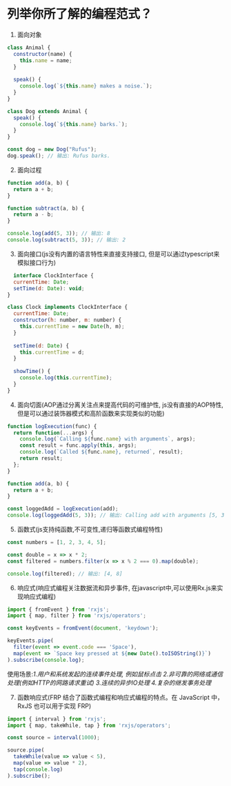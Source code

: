 # 列举你所了解的编程范式？
1. 面向对象
```javascript
class Animal {
  constructor(name) {
    this.name = name;
  }
  
  speak() {
    console.log(`${this.name} makes a noise.`);
  }
}

class Dog extends Animal {
  speak() {
    console.log(`${this.name} barks.`);
  }
}

const dog = new Dog("Rufus");
dog.speak(); // 输出: Rufus barks.
```

2. 面向过程

```javascript
function add(a, b) {
  return a + b;
}

function subtract(a, b) {
  return a - b;
}

console.log(add(5, 3)); // 输出: 8
console.log(subtract(5, 3)); // 输出: 2
```

3. 面向接口(js没有内置的语言特性来直接支持接口, 但是可以通过typescript来模拟接口行为)
```javascript
  interface ClockInterface {
  currentTime: Date;
  setTime(d: Date): void;
}

class Clock implements ClockInterface {
  currentTime: Date;
  constructor(h: number, m: number) {
    this.currentTime = new Date(h, m);
  }
  
  setTime(d: Date) {
    this.currentTime = d;
  }
  
  showTime() {
    console.log(this.currentTime);
  }
}
```

4. 面向切面(AOP通过分离关注点来提高代码的可维护性, js没有直接的AOP特性, 但是可以通过装饰器模式和高阶函数来实现类似的功能)
```javascript
function logExecution(func) {
  return function(...args) {
    console.log(`Calling ${func.name} with arguments`, args);
    const result = func.apply(this, args);
    console.log(`Called ${func.name}, returned`, result);
    return result;
  };
}

function add(a, b) {
  return a + b;
}

const loggedAdd = logExecution(add);
console.log(loggedAdd(5, 3)); // 输出: Calling add with arguments [5, 3] Called add, returned 8
```
5. 函数式(js支持纯函数,不可变性,递归等函数式编程特性)
```javascript
const numbers = [1, 2, 3, 4, 5];

const double = x => x * 2;
const filtered = numbers.filter(x => x % 2 === 0).map(double);

console.log(filtered); // 输出: [4, 8]
```

6. 响应式(响应式编程关注数据流和异步事件, 在javascript中,可以使用Rx.js来实现响应式编程)
```javascript
import { fromEvent } from 'rxjs';
import { map, filter } from 'rxjs/operators';

const keyEvents = fromEvent(document, 'keydown');

keyEvents.pipe(
  filter(event => event.code === 'Space'),
  map(event => `Space key pressed at ${new Date().toISOString()}`)
).subscribe(console.log);
```
使用场景:*1.用户和系统发起的连续事件处理, 例如鼠标点击 2.非可靠的网络或通信处理(例如HTTP的网路请求重试) 3.连续的异步IO处理 4.复杂的继发事务处理*

7. 函数响应式(FRP 结合了函数式编程和响应式编程的特点。在 JavaScript 中，RxJS 也可以用于实现 FRP)
```javascript
import { interval } from 'rxjs';
import { map, takeWhile, tap } from 'rxjs/operators';

const source = interval(1000);

source.pipe(
  takeWhile(value => value < 5),
  map(value => value * 2),
  tap(console.log)
).subscribe();
```